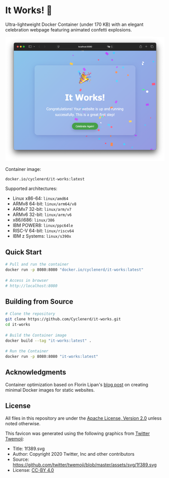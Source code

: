 # It Works! 🎉

Ultra-lightweight Docker Container (under 170 KB) with an elegant celebration webpage featuring animated confetti explosions.

![Screenshot](./img/screenshot.png)

Container image:

```text
docker.io/cyclenerd/it-works:latest
```

Supported architectures:

- Linux x86-64:  `linux/amd64`
- ARMv8 64-bit:  `linux/arm64/v8`
- ARMv7 32-bit:  `linux/arm/v7`
- ARMv6 32-bit:  `linux/arm/v6`
- x86/i686:      `linux/386`
- IBM POWER8:    `linux/ppc64le`
- RISC-V 64-bit: `linux/riscv64`
- IBM z Systems: `linux/s390x`

## Quick Start

```bash
# Pull and run the container
docker run -p 8080:8080 "docker.io/cyclenerd/it-works:latest"

# Access in browser
# http://localhost:8080
```

## Building from Source

```bash
# Clone the repository
git clone https://github.com/Cyclenerd/it-works.git
cd it-works

# Build the Container image
docker build --tag "it-works:latest" .

# Run the Container
docker run -p 8080:8080 "it-works:latest"
```

## Acknowledgments

Container optimization based on Florin Lipan's [blog post](https://lipanski.com/posts/smallest-docker-image-static-website) on creating minimal Docker images for static websites.

## License

All files in this repository are under the [Apache License, Version 2.0](LICENSE) unless noted otherwise.

This favicon was generated using the following graphics from [Twitter Twemoji](https://github.com/twitter/twemoji):

- Title: 1f389.svg
- Author: Copyright 2020 Twitter, Inc and other contributors
- Source: <https://github.com/twitter/twemoji/blob/master/assets/svg/1f389.svg>
- License: [CC-BY 4.0](https://creativecommons.org/licenses/by/4.0/)
